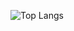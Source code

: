 ![Top Langs](https://github-readme-stats.vercel.app/api/top-langs/?username=goldminer127&layout=compact)
